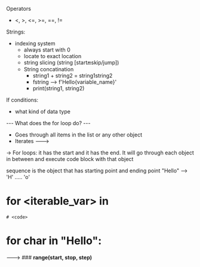 <!-- What we learned in the previous session? -->
Operators
- <, >, <=, >=, ==, !=

Strings:
   - indexing system
        - always start with 0
        - locate to exact location
        - string slicing (string [start:end:skip/jump])
        - String concatination
            - string1 + string2 = string1string2
            - fstring --> f'Hello{variable_name}'
            - print(string1, string2)

If conditions:
- what kind of data type 



--- What does the for loop do? ---
- Goes through all items in the list or any other object
- Iterates  --->

-> For loops: it has the start and it has the end. It will go through each object in between and execute code block with that object

sequence is the object that has starting point and ending point
"Hello" --> 'H' ..... 'o'

# for <iterable_var> in <sequence>
    # <code>

# for char in "Hello":
    

---> ### **range(start, stop, step)**
